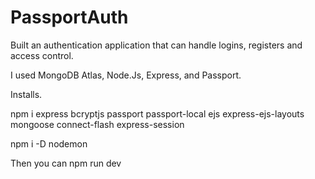 # PassportAuth
Built an authentication application that can handle logins, registers and access control.

I used MongoDB Atlas, Node.Js, Express, and Passport.

Installs.

npm i express bcryptjs passport passport-local ejs express-ejs-layouts mongoose connect-flash express-session

npm i -D nodemon 

Then you can npm run dev

